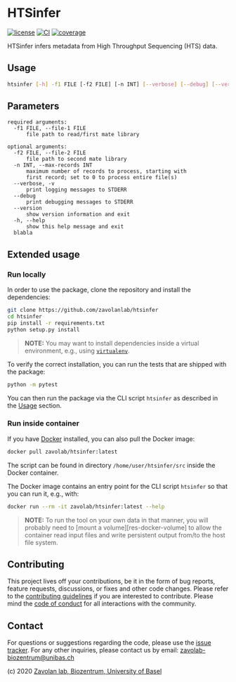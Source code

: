 # HTSinfer

[![license][badge-license]][badge-url-license]
[![CI][badge-ci]][badge-url-ci]
[![coverage][badge-coverage]][badge-url-coverage]

HTSinfer infers metadata from High Throughput Sequencing (HTS) data.

## Usage

```sh
htsinfer [-h] -f1 FILE [-f2 FILE] [-n INT] [--verbose] [--debug] [--version]
```

## Parameters

```console
required arguments:
  -f1 FILE, --file-1 FILE
      file path to read/first mate library

optional arguments:
  -f2 FILE, --file-2 FILE
      file path to second mate library
  -n INT, --max-records INT
      maximum number of records to process, starting with
      first record; set to 0 to process entire file(s)
  --verbose, -v
      print logging messages to STDERR
  --debug
      print debugging messages to STDERR
  --version
      show version information and exit
  -h, --help
      show this help message and exit
  blabla
```

## Extended usage

### Run locally

In order to use the package, clone the repository and install the dependencies:

```sh
git clone https://github.com/zavolanlab/htsinfer
cd htsinfer
pip install -r requirements.txt
python setup.py install
```

> **NOTE:** You may want to install dependencies inside a virtual environment,
> e.g., using [`virtualenv`][res-virtualenv].

To verify the correct installation, you can run the tests that are shipped with
the package:

```sh
python -m pytest
```

You can then run the package via the CLI script `htsinfer` as described in the
[Usage](#Usage) section.

### Run inside container

If you have [Docker][res-docker] installed, you can also pull the Docker
image:

```sh
docker pull zavolab/htsinfer:latest
```

The script can be found in directory `/home/user/htsinfer/src` inside the
Docker container.

The Docker image contains an entry point for the CLI script `htsinfer` so that
you can run it, e.g., with:

```sh
docker run --rm -it zavolab/htsinfer:latest --help
```

> **NOTE:** To run the tool on your own data in that manner, you will probably
> need to [mount a volume][res-docker-volume] to allow the container read input
> files and write persistent output from/to the host file system.

## Contributing

This project lives off your contributions, be it in the form of bug reports,
feature requests, discussions, or fixes and other code changes. Please refer
to the [contributing guidelines](CONTRIBUTING.md) if you are interested to
contribute. Please mind the [code of conduct](CODE_OF_CONDUCT.md) for all
interactions with the community.

## Contact

For questions or suggestions regarding the code, please use the
[issue tracker][res-issue-tracker]. For any other inquiries, please contact us
by email: <zavolab-biozentrum@unibas.ch>

(c) 2020 [Zavolan lab, Biozentrum, University of Basel][res-zavolab]

[badge-ci]: <https://travis-ci.com/zavolanlab/htsinfer.svg?branch=master>
[badge-coverage]: <https://img.shields.io/coveralls/github/zavolanlab/htsinfer/master>
[badge-license]: <https://img.shields.io/badge/license-Apache%202.0-orange.svg?style=flat&color=important>
[badge-url-ci]: <https://travis-ci.com/zavolanlab/htsinfer>
[badge-url-coverage]: <https://coveralls.io/github/zavolanlab/htsinfer>
[badge-url-license]: <http://www.apache.org/licenses/LICENSE-2.0>
[res-docker]: <https://www.docker.com/>
[res-docker-vol]: <https://docs.docker.com/storage/volumes/>
[res-issue-tracker]: <https://github.com/zavolanlab/htsinfer/issues>
[res-virtualenv]: <https://virtualenv.pypa.io/en/latest/>
[res-zavolab]: <https://zavolan.biozentrum.unibas.ch/>
